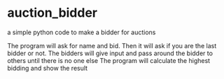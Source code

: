 # auction_bidder
a simple python code to make a bidder for auctions

The program will ask for name and bid.
Then it will ask if you are the last bidder or not.
The bidders will give input and pass around the bidder to others until there is no one else
The program will calculate the highest bidding and show the result
